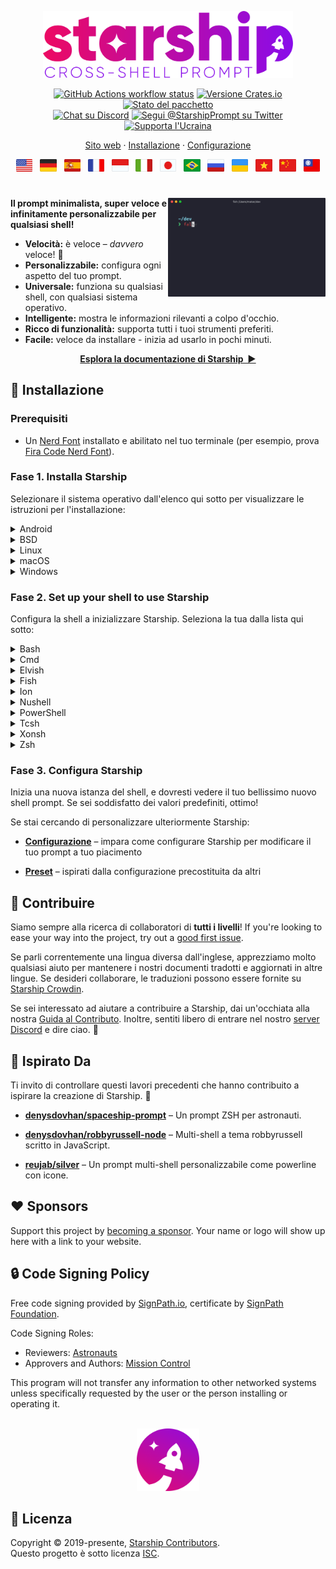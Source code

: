 <p align="center">
  <img
    width="400"
    src="https://raw.githubusercontent.com/starship/starship/master/media/logo.png"
    alt="Starship: Cross-Shell Prompt"
 />
</p>

<p align="center">
  <a href="https://github.com/starship/starship/actions"
    ><img
      src="https://img.shields.io/github/actions/workflow/status/starship/starship/workflow.yml?branch=master&label=workflow&style=flat-square"
      alt="GitHub Actions workflow status"
 /></a>
  <a href="https://crates.io/crates/starship"
    ><img
      src="https://img.shields.io/crates/v/starship?style=flat-square"
      alt="Versione Crates.io"
 /></a>
  <a href="https://repology.org/project/starship/versions"
    ><img
      src="https://img.shields.io/repology/repositories/starship?label=in%20repositories&style=flat-square"
      alt="Stato del pacchetto" /></a
><br />
  <a href="https://discord.gg/starship"
    ><img
      src="https://img.shields.io/discord/567163873606500352?label=discord&logoColor=white&style=flat-square"
      alt="Chat su Discord"
 /></a>
  <a href="https://twitter.com/StarshipPrompt"
    ><img
      src="https://img.shields.io/badge/twitter-@StarshipPrompt-1DA1F3?style=flat-square"
      alt="Segui @StarshipPrompt su Twitter"
 /></a>
  <a href="https://stand-with-ukraine.pp.ua"
    ><img
      src="https://raw.githubusercontent.com/vshymanskyy/StandWithUkraine/main/badges/StandWithUkraineFlat.svg"
      alt="Supporta l'Ucraina"
 /></a>
</p>

<p align="center">
  <a href="https://starship.rs/it-IT/">Sito web</a>
  ·
  <a href="#🚀-Installazione">Installazione</a>
  ·
  <a href="https://starship.rs/it-IT/config/">Configurazione</a>
</p>

<p align="center">
  <a href="https://github.com/starship/starship/blob/master/README.md"
    ><img
      height="20"
      src="https://raw.githubusercontent.com/starship/starship/master/media/flag-us.png"
      alt="Inglese"
 /></a>
  &nbsp;
  <a
    href="https://github.com/starship/starship/blob/master/docs/de-DE/guide/README.md"
    ><img
      height="20"
      src="https://raw.githubusercontent.com/starship/starship/master/media/flag-de.png"
      alt="Tedesco"
 /></a>
  &nbsp;
  <a
    href="https://github.com/starship/starship/blob/master/docs/es-ES/guide/README.md"
    ><img
      height="20"
      src="https://raw.githubusercontent.com/starship/starship/master/media/flag-es.png"
      alt="Spagnolo"
 /></a>
  &nbsp;
  <a
    href="https://github.com/starship/starship/blob/master/docs/fr-FR/guide/README.md"
    ><img
      height="20"
      src="https://raw.githubusercontent.com/starship/starship/master/media/flag-fr.png"
      alt="Francese"
 /></a>
  &nbsp;
  <a
    href="https://github.com/starship/starship/blob/master/docs/id-ID/guide/README.md"
    ><img
      height="20"
      src="https://raw.githubusercontent.com/starship/starship/master/media/flag-id.png"
      alt="Indonesiano"
 /></a>
  &nbsp;
  <a
    href="https://github.com/starship/starship/blob/master/docs/it-IT/guide/README.md"
    ><img
      height="20"
      src="https://raw.githubusercontent.com/starship/starship/master/media/flag-it.png"
      alt="Italiano"
 /></a>
  &nbsp;
  <a
    href="https://github.com/starship/starship/blob/master/docs/ja-JP/guide/README.md"
    ><img
      height="20"
      src="https://raw.githubusercontent.com/starship/starship/master/media/flag-jp.png"
      alt="Giapponese"
 /></a>
  &nbsp;
  <a
    href="https://github.com/starship/starship/blob/master/docs/pt-BR/guide/README.md"
    ><img
      height="20"
      src="https://raw.githubusercontent.com/starship/starship/master/media/flag-br.png"
      alt="Portoghese del Brasile"
 /></a>
  &nbsp;
  <a
    href="https://github.com/starship/starship/blob/master/docs/ru-RU/guide/README.md"
    ><img
      height="20"
      src="https://raw.githubusercontent.com/starship/starship/master/media/flag-ru.png"
      alt="Russo"
 /></a>
  &nbsp;
  <a
    href="https://github.com/starship/starship/blob/master/docs/uk-UA/guide/README.md"
    ><img
      height="20"
      src="https://raw.githubusercontent.com/starship/starship/master/media/flag-ua.png"
      alt="Українська"
 /></a>
  &nbsp;
  <a
    href="https://github.com/starship/starship/blob/master/docs/vi-VN/guide/README.md"
    ><img
      height="20"
      src="https://raw.githubusercontent.com/starship/starship/master/media/flag-vn.png"
      alt="Vietnamita"
 /></a>
  &nbsp;
  <a
    href="https://github.com/starship/starship/blob/master/docs/zh-CN/guide/README.md"
    ><img
      height="20"
      src="https://raw.githubusercontent.com/starship/starship/master/media/flag-cn.png"
      alt="Cinese semplificato"
 /></a>
  &nbsp;
  <a
    href="https://github.com/starship/starship/blob/master/docs/zh-TW/guide/README.md"
    ><img
      height="20"
      src="https://raw.githubusercontent.com/starship/starship/master/media/flag-tw.png"
      alt="Cinese tradizionale"
 /></a>
</p>

<h1></h1>

<img
  src="https://raw.githubusercontent.com/starship/starship/master/media/demo.gif"
  alt="Starship con iTerm2 e il tema Snazzy"
  width="50%"
  align="right"
 />

**Il prompt minimalista, super veloce e infinitamente personalizzabile per qualsiasi shell!**

- **Velocità:** è veloce – _davvero_ veloce! 🚀
- **Personalizzabile:** configura ogni aspetto del tuo prompt.
- **Universale:** funziona su qualsiasi shell, con qualsiasi sistema operativo.
- **Intelligente:** mostra le informazioni rilevanti a colpo d'occhio.
- **Ricco di funzionalità:** supporta tutti i tuoi strumenti preferiti.
- **Facile:** veloce da installare - inizia ad usarlo in pochi minuti.

<p align="center">
<a href="https://starship.rs/config/"><strong>Esplora la documentazione di Starship&nbsp;&nbsp;▶</strong></a>
</p>

<a name="🚀-installation"></a>

## 🚀 Installazione

### Prerequisiti

- Un [Nerd Font](https://www.nerdfonts.com/) installato e abilitato nel tuo terminale (per esempio, prova [Fira Code Nerd Font](https://www.nerdfonts.com/font-downloads)).

### Fase 1. Installa Starship

Selezionare il sistema operativo dall'elenco qui sotto per visualizzare le istruzioni per l'installazione:

<details>
<summary>Android</summary>

Installa Starship utilizzando uno dei seguenti gestori di pacchetti:

| Repository                                                                        | Istruzioni             |
| --------------------------------------------------------------------------------- | ---------------------- |
| [Termux](https://github.com/termux/termux-packages/tree/master/packages/starship) | `pkg install starship` |

</details>

<details>
<summary>BSD</summary>

Installa Starship utilizzando uno dei seguenti gestori di pacchetti:

| Distribuzioni | Repository                                               | Istruzioni                        |
| ------------- | -------------------------------------------------------- | --------------------------------- |
| **_Any_**     | **[crates.io](https://crates.io/crates/starship)**       | `cargo install starship --locked` |
| FreeBSD       | [FreshPorts](https://www.freshports.org/shells/starship) | `pkg install starship`            |
| NetBSD        | [pkgsrc](https://pkgsrc.se/shells/starship)              | `pkgin installa starship`         |

</details>

<details>
<summary>Linux</summary>

Installare l'ultima versione per il vostro sistema:

```sh
curl -sS https://starship.rs/install.sh <unk> sh
```

In alternativa, installare Starship utilizzando uno dei seguenti gestori di pacchetti:

| Distribuzioni      | Repository                                                                                      | Istruzioni                                                                     |
| ------------------ | ----------------------------------------------------------------------------------------------- | ------------------------------------------------------------------------------ |
| **_Any_**          | **[crates.io](https://crates.io/crates/starship)**                                              | `cargo install starship --locked`                                              |
| _Any_              | [forgiatura del conda](https://anaconda.org/conda-forge/starship)                               | `conda install -c conda-forge starship`                                        |
| _Any_              | [Linuxbrew](https://formulae.brew.sh/formula/starship)                                          | `brew install starship`                                                        |
| Alpine Linux 3.13+ | [Alpine Linux Packages](https://pkgs.alpinelinux.org/packages?name=starship)                    | `apk add starship`                                                             |
| Arch Linux         | [Arch Linux Extra](https://archlinux.org/packages/extra/x86_64/starship)                        | `pacman -S starship`                                                           |
| CentOS 7+          | [Copr](https://copr.fedorainfracloud.org/coprs/atim/starship)                                   | `dnf copr enable atim/starship` <br /> `dnf install starship` |
| Debian 13+         | [Debian Main](https://sources.debian.org/src/starship/1.22.1-1/)                                | `apt install starship`                                                         |
| Fedora 40+         | [Copr](https://copr.fedorainfracloud.org/coprs/atim/starship)                                   | `dnf copr enable atim/starship` <br /> `dnf install starship` |
| Gentoo             | [Gentoo Packages](https://packages.gentoo.org/packages/app-shells/starship)                     | `emerge app-shells/starship`                                                   |
| Manjaro            |                                                                                                 | `pacman -S starship`                                                           |
| NixOS              | [nixpkgs](https://github.com/NixOS/nixpkgs/blob/master/pkgs/by-name/st/starship/package.nix)    | `nix-env -iA nixpkgs.starship`                                                 |
| openSUSE           | [OSS](https://software.opensuse.org/package/starship)                                           | `zypper in starship`                                                           |
| Ubuntu 25.04+      | [Ubuntu Universe](https://packages.ubuntu.com/source/plucky/starship)                           | `apt install starship`                                                         |
| Void Linux         | [Void Linux Packages](https://github.com/void-linux/void-packages/tree/master/srcpkgs/starship) | `xbps-install -S starship`                                                     |

</details>

<details>
<summary>macOS</summary>

Installare l'ultima versione per il vostro sistema:

```sh
curl -sS https://starship.rs/install.sh <unk> sh
```

In alternativa, installare Starship utilizzando uno dei seguenti gestori di pacchetti:

| Repository                                                        | Istruzioni                              |
| ----------------------------------------------------------------- | --------------------------------------- |
| **[crates.io](https://crates.io/crates/starship)**                | `cargo install starship --locked`       |
| [forgiatura del conda](https://anaconda.org/conda-forge/starship) | `conda install -c conda-forge starship` |
| [Homebrew](https://formulae.brew.sh/formula/starship)             | `brew install starship`                 |
| [MacPorts](https://ports.macports.org/port/starship)              | `port install starship`                 |

</details>

<details>
<summary>Windows</summary>

Install the latest version for your system with the MSI-installers from the [releases section](https://github.com/starship/starship/releases/latest).

Installa Starship utilizzando uno dei seguenti gestori di pacchetti:

| Repository                                                                                   | Istruzioni                              |
| -------------------------------------------------------------------------------------------- | --------------------------------------- |
| **[crates.io](https://crates.io/crates/starship)**                                           | `cargo install starship --locked`       |
| [Chocolatey](https://community.chocolatey.org/packages/starship)                             | `choco install starship`                |
| [forgiatura del conda](https://anaconda.org/conda-forge/starship)                            | `conda install -c conda-forge starship` |
| [Scoop](https://github.com/ScoopInstaller/Main/blob/master/bucket/starship.json)             | `scoop install starship`                |
| [winget](https://github.com/microsoft/winget-pkgs/tree/master/manifests/s/Starship/Starship) | `winget install --id Starship.Starship` |

</details>

### Fase 2. Set up your shell to use Starship

Configura la shell a inizializzare Starship. Seleziona la tua dalla lista qui sotto:

<details>
<summary>Bash</summary>

Aggiungi quanto segue alla fine di `~/.bashrc`:

```sh
eval "$(starship init bash)"
```

</details>

<details>
<summary>Cmd</summary>

You need to use [Clink](https://chrisant996.github.io/clink/clink.html) (v1.2.30+) with Cmd. Create a file at this path `%LocalAppData%\clink\starship.lua` with the following contents:

```lua
load(io.popen('starship init cmd'):read("*a"))()
```

</details>

<details>
<summary>Elvish</summary>

Add the following to the end of `~/.config/elvish/rc.elv` (`%AppData%\elvish\rc.elv` on Windows):

```sh
eval (starship init elvish)
```

Note: Only Elvish v0.18+ is supported. For elvish versions prior to v0.21.0 the config file might instead be `~/.elvish/rc.elv`

</details>

<details>
<summary>Fish</summary>

Aggiungi quanto segue alla fine di `~/.config/fish/config.fish`:

```fish
starship init fish | source
```

</details>

<details>
<summary>Ion</summary>

Aggiungi quanto segue alla fine di `~/.config/ion/initrc`:

```sh
eval $(starship init ion)
```

</details>

<details>
<summary>Nushell</summary>

Add the following to the end of your Nushell configuration (find it by running `$nu.config-path` in Nushell):

```sh
mkdir ($nu.data-dir | path join "vendor/autoload")
starship init nu | save -f ($nu.data-dir | path join "vendor/autoload/starship.nu")
```

Note: Only Nushell v0.96+ is supported

</details>

<details>
<summary>PowerShell</summary>

Add the following to the end of your PowerShell configuration (find it by running `$PROFILE`):

```powershell
Invoke-Expression (&starship init powershell)
```

</details>

<details>
<summary>Tcsh</summary>

Aggiungi quanto segue alla fine di `~/.tcshrc`:

```sh
eval `starship init tcsh`
```

</details>

<details>
<summary>Xonsh</summary>

Aggiungi quanto segue alla fine di `~/.xonshrc`:

```python
execx($(starship init xonsh))
```

</details>

<details>
<summary>Zsh</summary>

Aggiungi quanto segue alla fine di `~/.zshrc`:

```sh
eval "$(starship init zsh)"
```

</details>

### Fase 3. Configura Starship

Inizia una nuova istanza del shell, e dovresti vedere il tuo bellissimo nuovo shell prompt. Se sei soddisfatto dei valori predefiniti, ottimo!

Se stai cercando di personalizzare ulteriormente Starship:

- **[Configurazione](https://starship.rs/config/)** – impara come configurare Starship per modificare il tuo prompt a tuo piacimento

- **[Preset](https://starship.rs/presets/)** – ispirati dalla configurazione precostituita da altri

## 🤝 Contribuire

Siamo sempre alla ricerca di collaboratori di **tutti i livelli**! If you're looking to ease your way into the project, try out a [good first issue](https://github.com/starship/starship/labels/"🌱%20good%20first%20issue").

Se parli correntemente una lingua diversa dall'inglese, apprezziamo molto qualsiasi aiuto per mantenere i nostri documenti tradotti e aggiornati in altre lingue. Se desideri collaborare, le traduzioni possono essere fornite su [Starship Crowdin](https://translate.starship.rs/).

Se sei interessato ad aiutare a contribuire a Starship, dai un'occhiata alla nostra [Guida al Contributo](https://github.com/starship/starship/blob/master/CONTRIBUTING.md). Inoltre, sentiti libero di entrare nel nostro [server Discord](https://discord.gg/8Jzqu3T) e dire ciao. 👋

## 💭 Ispirato Da

Ti invito di controllare questi lavori precedenti che hanno contribuito a ispirare la creazione di Starship. 🙏

- **[denysdovhan/spaceship-prompt](https://github.com/denysdovhan/spaceship-prompt)** – Un prompt ZSH per astronauti.

- **[denysdovhan/robbyrussell-node](https://github.com/denysdovhan/robbyrussell-node)** – Multi-shell a tema robbyrussell scritto in JavaScript.

- **[reujab/silver](https://github.com/reujab/silver)** – Un prompt multi-shell personalizzabile come powerline con icone.

## ❤️ Sponsors

Support this project by [becoming a sponsor](https://github.com/sponsors/starship). Your name or logo will show up here with a link to your website.

## 🔒 Code Signing Policy

Free code signing provided by [SignPath.io](https://signpath.io), certificate by [SignPath Foundation](https://signpath.org).

Code Signing Roles:

- Reviewers: [Astronauts](https://github.com/orgs/starship/teams/astronauts)
- Approvers and Authors: [Mission Control](https://github.com/orgs/starship/teams/mission-control)

This program will not transfer any information to other networked systems unless specifically requested by the user or the person installing or operating it.

<p align="center">
    <br>
    <img width="100" src="https://raw.githubusercontent.com/starship/starship/master/media/icon.png" alt="Starship rocket icon">
</p>

## 📝 Licenza

Copyright © 2019-presente, [Starship Contributors](https://github.com/starship/starship/graphs/contributors).<br /> Questo progetto è sotto licenza [ISC](https://github.com/starship/starship/blob/master/LICENSE).
